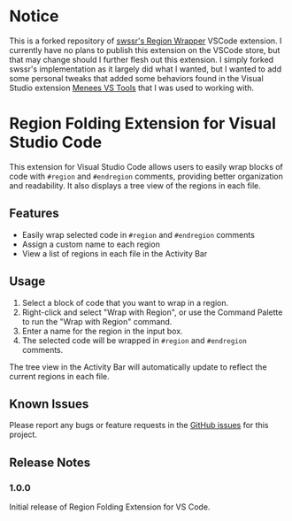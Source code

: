 # Notice
This is a forked repository of [swssr's Region Wrapper](https://github.com/swssr/region-wrapper) VSCode extension. I currently have no plans to publish this extension on the VSCode store, but that may change should I further flesh out this extension. I simply forked swssr's implementation as it largely did what I wanted, but I wanted to add some personal tweaks that added some behaviors found in the Visual Studio extension [Menees VS Tools](https://marketplace.visualstudio.com/items?itemName=BillMenees.MeneesVSTools2022) that I was used to working with.

# Region Folding Extension for Visual Studio Code

This extension for Visual Studio Code allows users to easily wrap blocks of code with `#region` and `#endregion` comments, providing better organization and readability. It also displays a tree view of the regions in each file.

## Features

- Easily wrap selected code in `#region` and `#endregion` comments
- Assign a custom name to each region
- View a list of regions in each file in the Activity Bar

## Usage

1. Select a block of code that you want to wrap in a region.
2. Right-click and select "Wrap with Region", or use the Command Palette to run the "Wrap with Region" command.
3. Enter a name for the region in the input box.
4. The selected code will be wrapped in `#region` and `#endregion` comments.

The tree view in the Activity Bar will automatically update to reflect the current regions in each file.

## Known Issues

Please report any bugs or feature requests in the [GitHub issues](https://github.com/swssr/region-wrapper.git/issues) for this project.

## Release Notes

### 1.0.0

Initial release of Region Folding Extension for VS Code.
